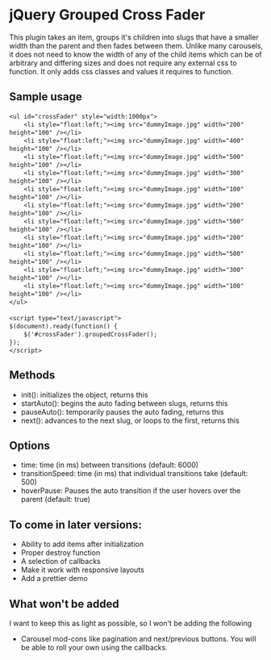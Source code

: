 jQuery Grouped Cross Fader
==========================

This plugin takes an item, groups it's children into slugs that have a smaller 
width than the parent and then fades between them. Unlike many carousels, it 
does not need to know the width of any of the child items which can be of 
arbitrary and differing sizes and does not require any external css to function. 
It only adds css classes and values it requires to function.

Sample usage
------------

    <ul id="crossFader" style="width:1000px">
        <li style="float:left;"><img src="dummyImage.jpg" width="200" height="100" /></li>
        <li style="float:left;"><img src="dummyImage.jpg" width="400" height="100" /></li>
        <li style="float:left;"><img src="dummyImage.jpg" width="500" height="100" /></li>
        <li style="float:left;"><img src="dummyImage.jpg" width="300" height="100" /></li>
        <li style="float:left;"><img src="dummyImage.jpg" width="100" height="100" /></li>
        <li style="float:left;"><img src="dummyImage.jpg" width="200" height="100" /></li>
        <li style="float:left;"><img src="dummyImage.jpg" width="500" height="100" /></li>
        <li style="float:left;"><img src="dummyImage.jpg" width="200" height="100" /></li>
        <li style="float:left;"><img src="dummyImage.jpg" width="500" height="100" /></li>
        <li style="float:left;"><img src="dummyImage.jpg" width="300" height="100" /></li>
        <li style="float:left;"><img src="dummyImage.jpg" width="100" height="100" /></li>
    </ul>
    
    <script type="text/javascript">
    $(document).ready(function() { 
        $('#crossFader').groupedCrossFader();
    });
    </script>

Methods
-------

* init(): initializes the object, returns this
* startAuto(): begins the auto fading between slugs, returns this
* pauseAuto(): temporarily pauses the auto fading, returns this
* next(): advances to the next slug, or loops to the first, returns this

Options
-------
* time: time (in ms) between transitions (default: 6000) 
* transitionSpeed: time (in ms) that individual transitions take (default: 500)
* hoverPause: Pauses the auto transition if the user hovers over the parent (default: true)


To come in later versions:
--------------------------

* Ability to add items after initialization
* Proper destroy function
* A selection of callbacks
* Make it work with responsive layouts
* Add a prettier demo

What won't be added
-------------------
I want to keep this as light as possible, so I won't be adding the following

* Carousel mod-cons like pagination and next/previous buttons. You will be able to roll your own using the callbacks.